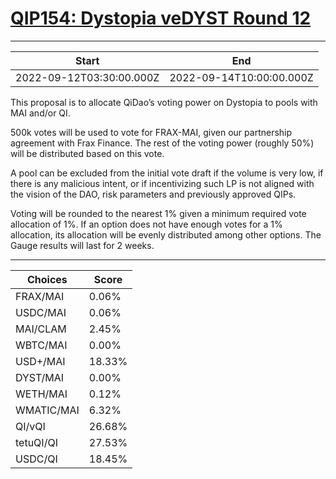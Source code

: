 
# [QIP154: Dystopia veDYST Round 12](https://snapshot.org/#/qidao.eth/proposal/0x839cd1bdf1f661427aba7f62d48dab7de6aaa1141e74c1cbb25569f186435738)

---
| Start | End |
| --- | --- |
| 2022-09-12T03:30:00.000Z | 2022-09-14T10:00:00.000Z |


This proposal is to allocate QiDao’s voting power on Dystopia to pools with MAI and/or QI.

500k votes will be used to vote for FRAX-MAI, given our partnership agreement with Frax Finance. The rest of the voting power (roughly 50%) will be distributed based on this vote. 

A pool can be excluded from the initial vote draft if the volume is very low, if there is any malicious intent, or if incentivizing such LP is not aligned with the vision of the DAO, risk parameters and previously approved QIPs.

Voting will be rounded to the nearest 1% given a minimum required vote allocation of 1%. If an option does not have enough votes for a 1% allocation, its allocation will be evenly distributed among other options. The Gauge results will last for 2 weeks.

---
| Choices | Score |
| --- | --- |
| FRAX/MAI | 0.06% |
| USDC/MAI | 0.06% |
| MAI/CLAM | 2.45% |
| WBTC/MAI | 0.00% |
| USD+/MAI | 18.33% |
| DYST/MAI | 0.00% |
| WETH/MAI | 0.12% |
| WMATIC/MAI | 6.32% |
| QI/vQI | 26.68% |
| tetuQI/QI | 27.53% |
| USDC/QI | 18.45% |

